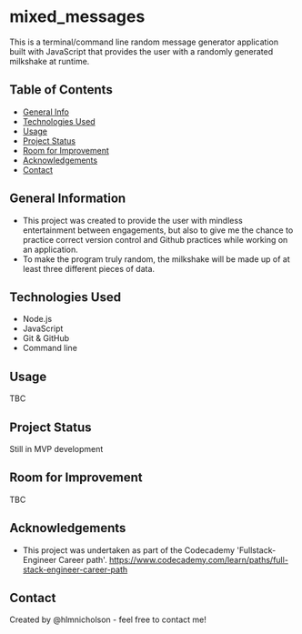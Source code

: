 # mixed_messages

This is a terminal/command line random message generator application built with JavaScript that provides the user with a randomly generated milkshake at runtime.

## Table of Contents

* [General Info](#general-information)
* [Technologies Used](#technologies-used)
* [Usage](#usage)
* [Project Status](#project-status)
* [Room for Improvement](#room-for-improvement)
* [Acknowledgements](#acknowledgements)
* [Contact](#contact)

## General Information

* This project was created to provide the user with mindless entertainment between engagements, but also to give me the chance to practice correct version control and Github practices while working on an application.
* To make the program truly random, the milkshake will be made up of at least three different pieces of data.

## Technologies Used

* Node.js
* JavaScript
* Git & GitHub
* Command line

## Usage

TBC

## Project Status

Still in MVP development

## Room for Improvement

TBC

## Acknowledgements

* This project was undertaken as part of the Codecademy 'Fullstack-Engineer Career path'. <https://www.codecademy.com/learn/paths/full-stack-engineer-career-path>

## Contact

Created by @hlmnicholson - feel free to contact me!
